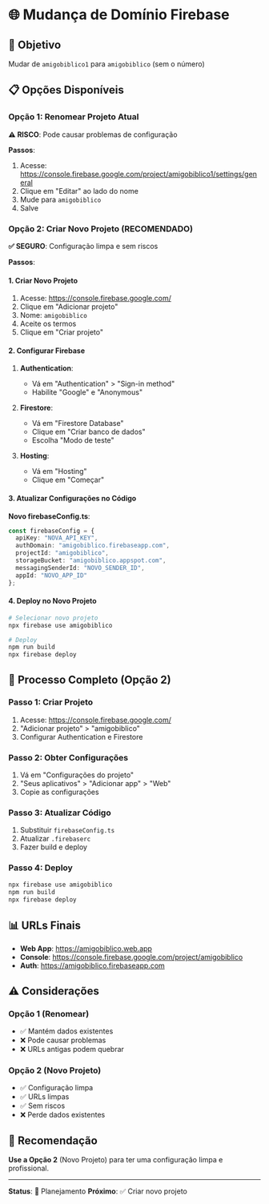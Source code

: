 # 🌐 Mudança de Domínio Firebase

## 🎯 **Objetivo**
Mudar de `amigobiblico1` para `amigobiblico` (sem o número)

## 📋 **Opções Disponíveis**

### **Opção 1: Renomear Projeto Atual**
**⚠️ RISCO**: Pode causar problemas de configuração

**Passos**:
1. Acesse: https://console.firebase.google.com/project/amigobiblico1/settings/general
2. Clique em "Editar" ao lado do nome
3. Mude para `amigobiblico`
4. Salve

### **Opção 2: Criar Novo Projeto (RECOMENDADO)**
**✅ SEGURO**: Configuração limpa e sem riscos

**Passos**:

#### 1. **Criar Novo Projeto**
1. Acesse: https://console.firebase.google.com/
2. Clique em "Adicionar projeto"
3. Nome: `amigobiblico`
4. Aceite os termos
5. Clique em "Criar projeto"

#### 2. **Configurar Firebase**
1. **Authentication**:
   - Vá em "Authentication" > "Sign-in method"
   - Habilite "Google" e "Anonymous"

2. **Firestore**:
   - Vá em "Firestore Database"
   - Clique em "Criar banco de dados"
   - Escolha "Modo de teste"

3. **Hosting**:
   - Vá em "Hosting"
   - Clique em "Começar"

#### 3. **Atualizar Configurações no Código**

**Novo firebaseConfig.ts**:
```typescript
const firebaseConfig = {
  apiKey: "NOVA_API_KEY",
  authDomain: "amigobiblico.firebaseapp.com",
  projectId: "amigobiblico",
  storageBucket: "amigobiblico.appspot.com",
  messagingSenderId: "NOVO_SENDER_ID",
  appId: "NOVO_APP_ID"
};
```

#### 4. **Deploy no Novo Projeto**
```bash
# Selecionar novo projeto
npx firebase use amigobiblico

# Deploy
npm run build
npx firebase deploy
```

## 🔄 **Processo Completo (Opção 2)**

### **Passo 1: Criar Projeto**
1. Acesse: https://console.firebase.google.com/
2. "Adicionar projeto" > "amigobiblico"
3. Configurar Authentication e Firestore

### **Passo 2: Obter Configurações**
1. Vá em "Configurações do projeto"
2. "Seus aplicativos" > "Adicionar app" > "Web"
3. Copie as configurações

### **Passo 3: Atualizar Código**
1. Substituir `firebaseConfig.ts`
2. Atualizar `.firebaserc`
3. Fazer build e deploy

### **Passo 4: Deploy**
```bash
npx firebase use amigobiblico
npm run build
npx firebase deploy
```

## 📊 **URLs Finais**

- **Web App**: https://amigobiblico.web.app
- **Console**: https://console.firebase.google.com/project/amigobiblico
- **Auth**: https://amigobiblico.firebaseapp.com

## ⚠️ **Considerações**

### **Opção 1 (Renomear)**
- ✅ Mantém dados existentes
- ❌ Pode causar problemas
- ❌ URLs antigas podem quebrar

### **Opção 2 (Novo Projeto)**
- ✅ Configuração limpa
- ✅ URLs limpas
- ✅ Sem riscos
- ❌ Perde dados existentes

## 🎯 **Recomendação**

**Use a Opção 2** (Novo Projeto) para ter uma configuração limpa e profissional.

---

**Status**: 🔄 Planejamento
**Próximo**: ✅ Criar novo projeto 